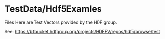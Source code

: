 ﻿# TestData/Hdf5Examles

Files Here are Test Vectors provided by the HDF group. 

See: https://bitbucket.hdfgroup.org/projects/HDFFV/repos/hdf5/browse/test

